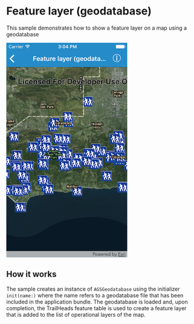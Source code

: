 # Feature layer (geodatabase)

This sample demonstrates how to show a feature layer on a map using a
geodatabase

![](image1.png)

## How it works

The sample creates an instance of `AGSGeodatabase` using the initializer
`init(name:)` where the name refers to a geodatabase file that has been
included in the application bundle. The geodatabase is loaded and, upon
completion, the TrailHeads feature table is used to create a feature
layer that is added to the list of operational layers of the map.
